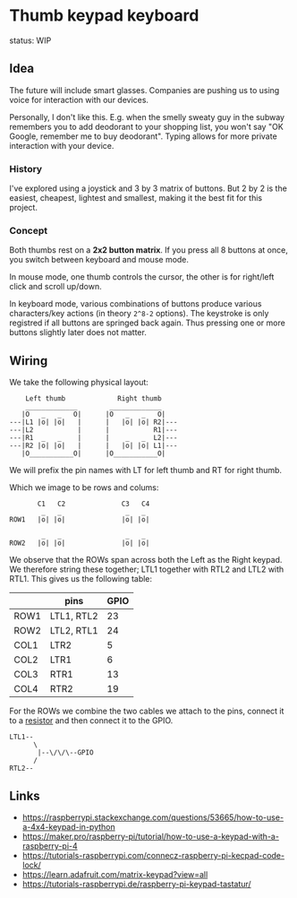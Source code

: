 # Thumb keypad keyboard

status: WIP

## Idea

The future will include smart glasses.
Companies are pushing us to using voice for interaction with our devices.

Personally, I don't like this.
E.g. when the smelly sweaty guy in the subway remembers you to add deodorant to your shopping list,
you won't say "OK Google, remember me to buy deodorant".
Typing allows for more private interaction with your device.

### History

I've explored using a joystick and 3 by 3 matrix of buttons.
But 2 by 2 is the easiest, cheapest, lightest and smallest,
making it the best fit for this project.

### Concept

Both thumbs rest on a **2x2 button matrix**.
If you press all 8 buttons at once,
you switch between keyboard and mouse mode.

In mouse mode, one thumb controls the cursor,
the other is for right/left click
and scroll up/down.

In keyboard mode, various combinations of buttons
produce various characters/key actions
(in theory `2^8-2` options).
The keystroke is only registred if all buttons
are springed back again.
Thus pressing one or more buttons slightly later
does not matter.

## Wiring

We take the following physical layout:
```
    Left thumb             Right thumb
    _____________        _____________
   |O   _   _   O|      |O   _   _   O|
---|L1 |o| |o|   |      |   |o| |o| R2|---
---|L2           |      |           R1|---
---|R1  _   _    |      |    _   _  L2|---
---|R2 |o| |o|   |      |   |o| |o| L1|---
   |O___________O|      |O___________O|
```
We will prefix the pin names with LT for left thumb
and RT for right thumb.

Which we image to be rows and colums:
```
       C1   C2              C3   C4
        _   _                _   _
ROW1   |o| |o|              |o| |o|

        _   _                _   _
ROW2   |o| |o|              |o| |o|
```

We observe that the ROWs span across both the Left as the Right keypad.
We therefore string these together;
LTL1 together with RTL2 and LTL2 with RTL1.
This gives us the following table:

| | pins | GPIO |
| --- | --- | --- |
| ROW1 | LTL1, RTL2 | 23 |
| ROW2 | LTL2, RTL1 | 24 |
| COL1 | LTR2 | 5 |
| COL2 | LTR1 | 6 |
| COL3 | RTR1 | 13 |
| COL4 | RTR2 | 19 |

For the ROWs we combine the two cables we attach to the pins,
connect it to a [resistor](https://www.raspberrypi.org/forums/viewtopic.php?t=211657#p1306345)
and then connect it to the GPIO.
```
LTL1--
      \
       |--\/\/\--GPIO
      /
RTL2--
```


## Links

- https://raspberrypi.stackexchange.com/questions/53665/how-to-use-a-4x4-keypad-in-python
- https://maker.pro/raspberry-pi/tutorial/how-to-use-a-keypad-with-a-raspberry-pi-4
- https://tutorials-raspberrypi.com/connecz-raspberry-pi-kecpad-code-lock/
- https://learn.adafruit.com/matrix-keypad?view=all
- https://tutorials-raspberrypi.de/raspberry-pi-keypad-tastatur/

